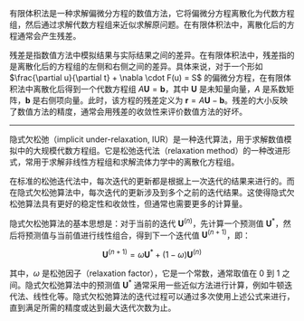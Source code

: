 有限体积法是一种求解偏微分方程的数值方法，它将偏微分方程离散化为代数方程组，然后通过求解代数方程组来近似求解原问题。在有限体积法中，离散化后的方程通常会产生残差。

残差是指数值方法中模拟结果与实际结果之间的差异。在有限体积法中，残差指的是离散化后的方程组的左侧和右侧之间的差异。具体来说，对于一个形如 $\frac{\partial u}{\partial t} + \nabla \cdot F(u) = S$ 的偏微分方程，在有限体积法中离散化后得到一个代数方程组 $A \mathbf{U} = \mathbf{b}$，其中 $\mathbf{U}$ 是未知量向量，$A$ 是系数矩阵，$\mathbf{b}$ 是右侧项向量。此时，该方程的残差定义为 $\mathbf{r} = A \mathbf{U} - \mathbf{b}$。残差的大小反映了数值方法的精度，通常会用残差的收敛性来评价数值方法的好坏。

---

隐式欠松弛（implicit under-relaxation, IUR）是一种迭代算法，用于求解数值模拟中的大规模代数方程组。它是松弛迭代法（relaxation method）的一种改进形式，常用于求解非线性方程组和求解流体力学中的离散化方程组。

在标准的松弛迭代法中，每次迭代的更新都是根据上一次迭代的结果来进行的。而在隐式欠松弛算法中，每次迭代的更新涉及到多个之前的迭代结果。这使得隐式欠松弛算法具有更好的稳定性和收敛性，但通常也需要更多的计算量。

隐式欠松弛算法的基本思想是：对于当前的迭代 $\mathbf{U}^{(n)}$，先计算一个预测值 $\mathbf{U}^{\ast}$，然后将预测值与当前值进行线性组合，得到下一个迭代值 $\mathbf{U}^{(n+1)}$，即：

$$\mathbf{U}^{(n+1)} = \omega \mathbf{U}^{\ast} + (1-\omega)\mathbf{U}^{(n)}$$

其中，$\omega$ 是松弛因子（relaxation factor），它是一个常数，通常取值在 0 到 1 之间。隐式欠松弛算法中的预测值 $\mathbf{U}^{\ast}$ 通常采用一些近似方法进行计算，例如牛顿迭代法、线性化等。隐式欠松弛算法的迭代过程可以通过多次使用上述公式来进行，直到满足所需的精度或达到最大迭代次数为止。